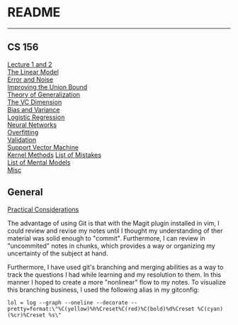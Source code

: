 # README
---

## CS 156
[Lecture 1 and 2](Lecture-1-and-2.md)  
[The Linear Model](The-Linear-Model.md)  
[Error and Noise](Error-and-Noise.md)  
[Improving the Union Bound](Improving-the-Union-Bound.md)  
[Theory of Generalization](Theory-of-Generalization.md)  
[The VC Dimension](The-VC-Dimension.md)  
[Bias and Variance](Bias-and-Variance.md)  
[Logistic Regression](Logistic-Regression.md)  
[Neural Networks](Neural-Networks.md)  
[Overfitting](Overfitting.md)  
[Validation](Validation.md)  
[Support Vector Machine](Support-Vector-Machine.md)  
[Kernel Methods](Kernel-Methods.md)
[List of Mistakes](List-of-Mistakes.md)  
[List of Mental Models](List-of-Mental-Models.md)  
[Misc](Misc.md)

## General
[Practical Considerations](Practical-Considerations.md)

The advantage of using Git is that with the Magit plugin installed in vim, I could review and revise my notes until I thought my understanding of ther material was solid enough to "commit". Furthermore, I can review in "uncommited" notes in chunks, which provides a way or organizing my uncertainty of the subject at hand.

Furthermore, I have used git's branching and merging abilities as a way to track the questions I had while learning and my resolution to them. In this manner I hoped to create a more "nonlinear" flow to my notes. To visualize this branching business, I used the following alias in my gitconfig:
```
lol = log --graph --oneline --decorate --pretty=format:\"%C(yellow)%h%Creset%C(red)%C(bold)%d%Creset %C(cyan)(%cr)%Creset %s\"
```

